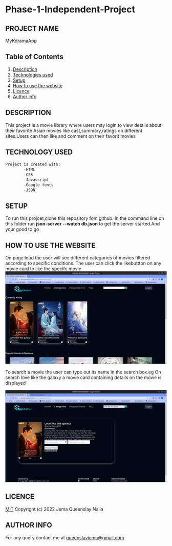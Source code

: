 # Phase-1-Independent-Project

## PROJECT NAME

MyKdramaApp

## Table of Contents

1. [Description](#description)
2. [Technologies used](#technology-used)
3. [Setup](#setup)
4. [How to use the website](#how-to-use-the-website)
5. [Licence](#licence)
6. [Author info](#author-info)

## DESCRIPTION

This project is a movie library where users may login to view details about their favorite Asian movies like cast,summary,ratings on different sites.Users can then like and comment on their favorit movies

## TECHNOLOGY USED

    Project is created with:
            -HTML
            -CSS
            -Javascript
            -Google fonts
            -JSON

## SETUP

To run this projcet,clone this repository fom github. In the command line on this folder run **json-server --watch db.json** to get the server started.And your good to go

## HOW TO USE THE WEBSITE

On page load the user will see different categories of movies filtered according to specific conditions.
The user can click the likebuttton on any movie card to like the specifc movie
<img src="./images/Screenshot from 2022-09-02 23-09-39.png">

To search a movie the user can type out its name in the search box.eg On search love like the galaxy a movie card containing details on the movie is displayed

<img src="./images/searchmovie.png">

## LICENCE

[MIT](LICENCE)
Copyright (c) 2022 Jema Queenslay Naila

## AUTHOR INFO

For any query contact me at queenslayjema@gmail.com.
